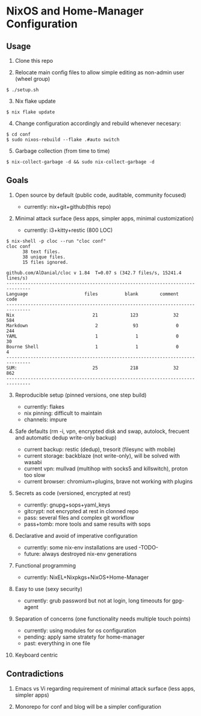 # NixOS and Home-Manager Configuration

## Usage

1. Clone this repo

2. Relocate main config files to allow simple editing as non-admin
user (wheel group)
```
$ ./setup.sh
```

3. Nix flake update
```
$ nix flake update
```

4. Change configuration accordingly and rebuild whenever necesary:
```
$ cd conf
$ sudo nixos-rebuild --flake .#auto switch
```

5. Garbage collection (from time to time)
```
$ nix-collect-garbage -d && sudo nix-collect-garbage -d
```

## Goals

1. Open source by default (public code, auditable, community focused)
   - currently: nix+git+github(this repo)

2. Minimal attack surface (less apps, simpler apps, minimal customization)
   - currently: i3+kitty+restic (800 LOC)
```
$ nix-shell -p cloc --run "cloc conf"
cloc conf
      38 text files.
      38 unique files.
      15 files ignored.

github.com/AlDanial/cloc v 1.84  T=0.07 s (342.7 files/s, 15241.4 lines/s)
-------------------------------------------------------------------------------
Language                     files          blank        comment           code
-------------------------------------------------------------------------------
Nix                             21            123             32            584
Markdown                         2             93              0            244
YAML                             1              1              0             30
Bourne Shell                     1              1              0              4
-------------------------------------------------------------------------------
SUM:                            25            218             32            862
-------------------------------------------------------------------------------
```

3. Reproducible setup (pinned versions, one step build)
   - currently: flakes
   - nix pinning: difficult to maintain
   - channels: impure

4. Safe defaults (rm -i, vpn, encrypted disk and swap, autolock,
frecuent and automatic dedup write-only backup)
   - current backup: restic (dedup), tresorit (filesync with mobile)
   - current storage: backblaze (not write-only), will be solved with wasabi
   - current vpn: mullvad (multihop with socks5 and killswitch), proton too slow
   - current browser: chromium+plugins, brave not working with plugins

5. Secrets as code (versioned, encrypted at rest)
   - currently: gnupg+sops+yaml_keys
   - gitcrypt: not encrypted at rest in clonned repo
   - pass: several files and complex git workflow
   - pass+tomb: more tools and same results with sops

6. Declarative and avoid of imperative configuration
   - currently: some nix-env installations are used -TODO-
   - future: always destroyed nix-env generations

7. Functional programming
   - currently: NixEL+Nixpkgs+NixOS+Home-Manager

8. Easy to use (sexy security)
   - currently: grub password but not at login, long timeouts for gpg-agent

9. Separation of concerns (one functionality needs multiple touch points)
   - currently: using modules for os configuration
   - pending: apply same stratety for home-manager
   - past: everything in one file

10. Keyboard centric

## Contradictions

1. Emacs vs Vi regarding requirement of minimal attack surface (less apps,
simpler apps)

1. Monorepo for conf and blog will be a simpler configuration